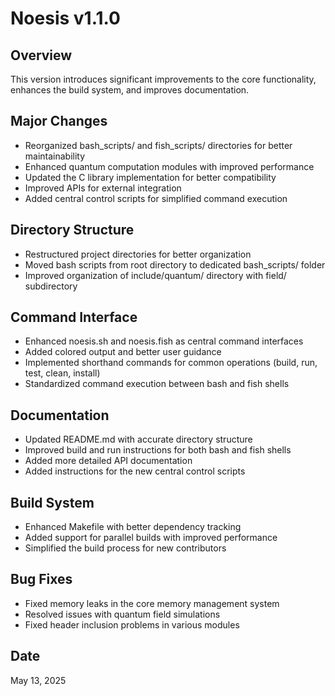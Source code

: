 # Noesis v1.1.0

## Overview
This version introduces significant improvements to the core functionality, enhances the build system, and improves documentation.

## Major Changes
- Reorganized bash_scripts/ and fish_scripts/ directories for better maintainability
- Enhanced quantum computation modules with improved performance
- Updated the C library implementation for better compatibility
- Improved APIs for external integration
- Added central control scripts for simplified command execution

## Directory Structure
- Restructured project directories for better organization
- Moved bash scripts from root directory to dedicated bash_scripts/ folder
- Improved organization of include/quantum/ directory with field/ subdirectory

## Command Interface
- Enhanced noesis.sh and noesis.fish as central command interfaces
- Added colored output and better user guidance
- Implemented shorthand commands for common operations (build, run, test, clean, install)
- Standardized command execution between bash and fish shells

## Documentation
- Updated README.md with accurate directory structure
- Improved build and run instructions for both bash and fish shells
- Added more detailed API documentation
- Added instructions for the new central control scripts

## Build System
- Enhanced Makefile with better dependency tracking
- Added support for parallel builds with improved performance
- Simplified the build process for new contributors

## Bug Fixes
- Fixed memory leaks in the core memory management system
- Resolved issues with quantum field simulations
- Fixed header inclusion problems in various modules

## Date
May 13, 2025
